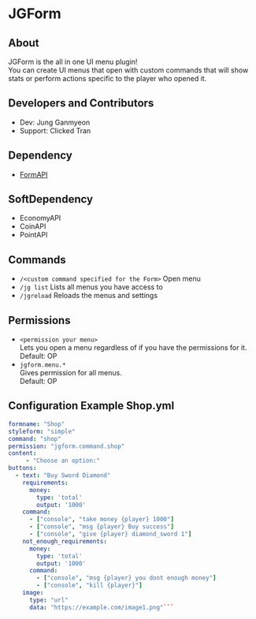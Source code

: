 # JGForm
## About
JGForm is the all in one UI menu plugin!  
You can create UI menus that open with custom commands that will show stats or perform actions specific to the player who opened it.

## Developers and Contributors
- Dev: Jung Ganmyeon
- Support: Clicked Tran

## Dependency
- [FormAPI](https://github.com/jojoe77777/FormAPI)

## SoftDependency
- EconomyAPI
- CoinAPI
- PointAPI

## Commands
* `/<custom command specified for the Form>`
Open menu
* `/jg list` Lists all menus you have access to  
* `/jgreload` Reloads the menus and settings

## Permissions
* `<permission your menu>`  
Lets you open a menu regardless of if you have the permissions for it.  
Default: OP
* `jgform.menu.*`  
Gives permission for all menus.  
Default: OP

## Configuration Example Shop.yml
```yml
formname: "Shop"
styleform: "simple"
command: "shop"
permission: "jgform.command.shop"
content:
     - "Choose an option:"
buttons:
  - text: "Buy Sword Diamond"
    requirements:
      money:
        type: 'total'
        output: '1000'
    command:
      - ["console", "take money {player} 1000"]
      - ["console", "msg {player} Buy success"]
      - ["console", "give {player} diamond_sword 1"]
    not_enough_requirements:
      money:
        type: 'total'
        output: '1000'
      command:
        - ["console", "msg {player} you dont enough money"]
        - ["console", "kill {player}"]
    image:
      type: "url"
      data: "https://example.com/image1.png"```
